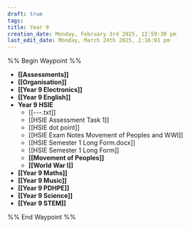 ```yaml
---
draft: true
tags: 
title: Year 9
creation_date: Monday, February 3rd 2025, 12:59:30 pm
last_edit_date: Monday, March 24th 2025, 2:16:01 pm
---
```


%% Begin Waypoint %%
- **[[Assessments]]**
- **[[Organisation]]**
- **[[Year 9 Electronics]]**
- **[[Year 9 English]]**
- **Year 9 HSIE**
	- [[---.txt]]
	- [[HSIE Assessment Task 1]]
	- [[HSIE dot point]]
	- [[HSIE Exam Notes Movement of Peoples and WWI]]
	- [[HSIE Semester 1 Long Form.docx]]
	- [[HSIE Semester 1 Long Form]]
	- **[[Movement of Peoples]]**
	- **[[World War I]]**
- **[[Year 9 Maths]]**
- **[[Year 9 Music]]**
- **[[Year 9 PDHPE]]**
- **[[Year 9 Science]]**
- **[[Year 9 STEM]]**

%% End Waypoint %%
